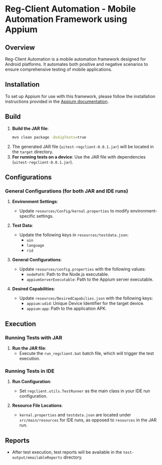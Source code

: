 
# Reg-Client Automation - Mobile Automation Framework using Appium

## Overview
Reg-Client Automation is a mobile automation framework designed for Android platforms. It automates both positive and negative scenarios to ensure comprehensive testing of mobile applications.

## Installation
To set up Appium for use with this framework, please follow the installation instructions provided in the [Appium documentation](https://appium.io/docs/en/about-appium/intro/).

## Build
1. **Build the JAR file**:
   ```bash
   mvn clean package -DskipTests=true
   ```
2. The generated JAR file (`uitest-regclient-0.0.1.jar`) will be located in the `target` directory.
3. **For running tests on a device**: Use the JAR file with dependencies (`uitest-regclient-0.0.1.jar`).

## Configurations

### General Configurations (for both JAR and IDE runs)
1. **Environment Settings**:
   - Update `resources/Config/kernal.properties` to modify environment-specific settings.

2. **Test Data**:
   - Update the following keys in `resources/testdata.json`:
     - `uin`
     - `language`
     - `rid`

3. **General Configurations**:
   - Update `resources/config.properties` with the following values:
     - `nodePath`: Path to the Node.js executable.
     - `appiumServerExecutable`: Path to the Appium server executable.

4. **Desired Capabilities**:
   - Update `resources/DesiredCapabilies.json` with the following keys:
     - `appium:udid`: Unique Device Identifier for the target device.
     - `appium:app`: Path to the application APK.

## Execution

### Running Tests with JAR
1. **Run the JAR file**:
   - Execute the `run_regclient.bat` batch file, which will trigger the test execution.

### Running Tests in IDE
1. **Run Configuration**:
   - Set `regclient.utils.TestRunner` as the main class in your IDE run configuration.
   
2. **Resource File Locations**:
   - `kernal.properties` and `testdata.json` are located under `src/main/resources` for IDE runs, as opposed to `resources` in the JAR run.

## Reports
- After test execution, test reports will be available in the `test-output/emailableReports` directory.
